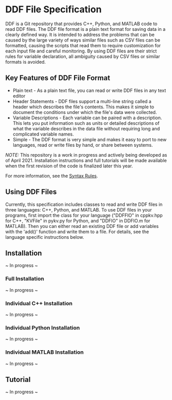 # DDF File Specification

DDF is a Git repository that provides C++, Python, and MATLAB code to read
DDF files. The DDF file format is a plain text format for saving data in a clearly
defined way. It is intended to address the problems that can be caused by the
large variety of ways similar files such as CSV files can be formatted, causing
the scripts that read them to require customization for each input file and
careful monitoring. By using DDF files are their strict rules for variable
declaration, all ambiguity caused by CSV files or similar formats is avoided.

## Key Features of DDF File Format

* Plain text - As a plain text file, you can read or write DDF files in any text editor
* Header Statements - DDF files support a multi-line string called a header which describes the file's contents. This makes it simple to document the conditions under which the file's data were collected.
* Variable Descriptions - Each variable can be paired with a description. This lets you put information such as units or  detailed descriptions of what the variable describes in the data file without requiring long and complicated variable names.
* Simple - The DDF format is very simple and makes it easy to port to new languages, read or write files by hand, or share between systems.

_NOTE:_ This repository is a work in progress and actively being developed as of
April 2021. Installation instructions and full tutorials will be made available
when the first revision of the code is finalized later this year.

For more information, see the [Syntax Rules](Syntax.md).

## Using DDF Files

Currently, this specification includes classes to read and write DDF files in three
languages: C++, Python, and MATLAB. To use DDF files in your programs, first import
the class for your language ("DDFFIO" in cppkv.hpp for C++, "KVFile" in pykv.py for
Python, and "DDFIO" in DDFIO.m for MATLAB). Then you can either read an existing
DDF file or add variables with the 'add()' function and write them to a file. For
details, see the language specific instructions below.

## Installation

~ In progress ~

### Full Installation

~ In progress ~

### Individual C++ Installation

~ In progress ~

### Individual Python Installation

~ In progress ~

### Individual MATLAB Installation

~ In progress ~

## Tutorial

~ In progress ~

